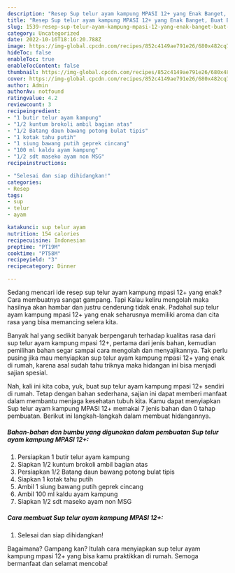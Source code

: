 ```yaml
---
description: "Resep Sup telur ayam kampung MPASI 12+ yang Enak Banget, Buat Buka Puasa Menggugah Selera"
title: "Resep Sup telur ayam kampung MPASI 12+ yang Enak Banget, Buat Buka Puasa Menggugah Selera"
slug: 1539-resep-sup-telur-ayam-kampung-mpasi-12-yang-enak-banget-buat-buka-puasa-menggugah-selera
category: Uncategorized
date: 2022-10-16T18:16:20.788Z
image: https://img-global.cpcdn.com/recipes/852c4149ae791e26/680x482cq70/sup-telur-ayam-kampung-mpasi-12-foto-resep-utama.jpg
hideToc: false
enableToc: true
enableTocContent: false
thumbnail: https://img-global.cpcdn.com/recipes/852c4149ae791e26/680x482cq70/sup-telur-ayam-kampung-mpasi-12-foto-resep-utama.jpg
cover: https://img-global.cpcdn.com/recipes/852c4149ae791e26/680x482cq70/sup-telur-ayam-kampung-mpasi-12-foto-resep-utama.jpg
author: Admin
authorAv: notfound
ratingvalue: 4.2
reviewcount: 3
recipeingredient:
- "1 butir telur ayam kampung"
- "1/2 kuntum brokoli ambil bagian atas"
- "1/2 Batang daun bawang potong bulat tipis"
- "1 kotak tahu putih"
- "1 siung bawang putih geprek cincang"
- "100 ml kaldu ayam kampung"
- "1/2 sdt maseko ayam non MSG"
recipeinstructions:

- "Selesai dan siap dihidangkan!"
categories:
- Resep
tags:
- sup
- telur
- ayam

katakunci: sup telur ayam 
nutrition: 154 calories
recipecuisine: Indonesian
preptime: "PT19M"
cooktime: "PT58M"
recipeyield: "3"
recipecategory: Dinner

---
```



Sedang mencari ide resep sup telur ayam kampung mpasi 12+ yang enak? Cara membuatnya sangat gampang. Tapi Kalau keliru mengolah maka hasilnya akan hambar dan justru cenderung tidak enak. Padahal sup telur ayam kampung mpasi 12+ yang enak seharusnya memiliki aroma dan cita rasa yang bisa memancing selera kita.




Banyak hal yang sedikit banyak berpengaruh terhadap kualitas rasa dari sup telur ayam kampung mpasi 12+, pertama dari jenis bahan, kemudian pemilihan bahan segar sampai cara mengolah dan menyajikannya. Tak perlu pusing jika mau menyiapkan sup telur ayam kampung mpasi 12+ yang enak di rumah, karena asal sudah tahu triknya maka hidangan ini bisa menjadi sajian spesial.


Nah, kali ini kita coba, yuk, buat sup telur ayam kampung mpasi 12+ sendiri di rumah. Tetap dengan bahan sederhana, sajian ini dapat memberi manfaat dalam membantu menjaga kesehatan tubuh kita. Kamu dapat menyiapkan Sup telur ayam kampung MPASI 12+ memakai 7 jenis bahan dan 0 tahap pembuatan. Berikut ini langkah-langkah dalam membuat hidangannya.

<!--inarticleads1-->

##### Bahan-bahan dan bumbu yang digunakan dalam pembuatan Sup telur ayam kampung MPASI 12+:

1. Persiapkan 1 butir telur ayam kampung
1. Siapkan 1/2 kuntum brokoli ambil bagian atas
1. Persiapkan 1/2 Batang daun bawang potong bulat tipis
1. Siapkan 1 kotak tahu putih
1. Ambil 1 siung bawang putih geprek cincang
1. Ambil 100 ml kaldu ayam kampung
1. Siapkan 1/2 sdt maseko ayam non MSG




<!--inarticleads2-->

##### Cara membuat Sup telur ayam kampung MPASI 12+:


1. Selesai dan siap dihidangkan!



Bagaimana? Gampang kan? Itulah cara menyiapkan sup telur ayam kampung mpasi 12+ yang bisa kamu praktikkan di rumah. Semoga bermanfaat dan selamat mencoba!
